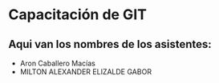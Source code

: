 
# Capacitación de GIT

## Aqui van los nombres de los asistentes:

- Aron Caballero Macías
- MILTON ALEXANDER ELIZALDE GABOR 
